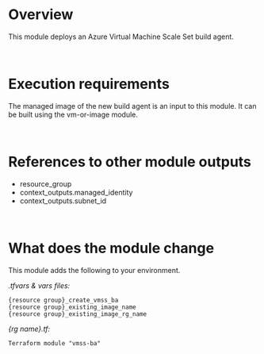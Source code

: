 # Overview

This module deploys an Azure Virtual Machine Scale Set build agent.


&nbsp;
# Execution requirements

The managed image of the new build agent is an input to this module. It can be built using the vm-or-image module.
 

&nbsp;
# References to other module outputs

- resource_group
- context_outputs.managed_identity
- context_outputs.subnet_id


&nbsp;
# What does the module change

This module adds the following to your environment.

*.tfvars & vars files:*
```
{resource group}_create_vmss_ba
{resource group}_existing_image_name
{resource group}_existing_image_rg_name
```

*{rg name}.tf:* 
```
Terraform module "vmss-ba" 
```